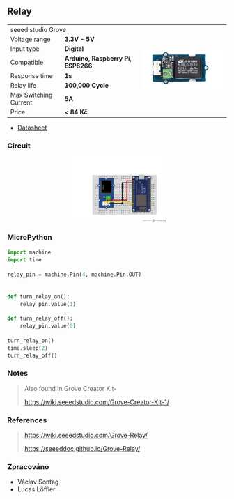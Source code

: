 ## Relay

<table border="0" width="100%"><tr><td colspan=2 width="60%">seeed studio Grove </td>
<td rowspan=9 width="40%" align="right"><img src="../../.img/relay.jpg" width="200px" /></td></tr>
<tr><td>Voltage range</td><td><b>3.3V - 5V</b></td></tr>
<tr><td>Input type</td><td><b>Digital</b></td></tr>
<tr><td>Compatible</td><td><b>Arduino, Raspberry Pi, ESP8266</b></td></tr>
<tr><td>Response time</td><td><b>1s</b></td></tr>
<tr><td>Relay life</td><td><b>100,000 Cycle</b></td></tr>
<tr><td>Max Switching Current</td><td><b>5A</td></tr>
<tr><td>Price</td><td><b>< 84 Kč</b></td></tr></table>

* [Datasheet](./datasheet.pdf)

### Circuit
<p align="center"><img src="../../.img/relay.png" width="45%" /></p>

### MicroPython

```python
import machine
import time

relay_pin = machine.Pin(4, machine.Pin.OUT) 


def turn_relay_on():
    relay_pin.value(1) 

def turn_relay_off():
    relay_pin.value(0)

turn_relay_on()
time.sleep(2) 
turn_relay_off() 
```

### Notes
> Also found in Grove Creator Kit-
>
> https://wiki.seeedstudio.com/Grove-Creator-Kit-1/

### References
> https://wiki.seeedstudio.com/Grove-Relay/
>
> https://seeeddoc.github.io/Grove-Relay/

### Zpracováno
- Václav Sontag
- Lucas Löffler
